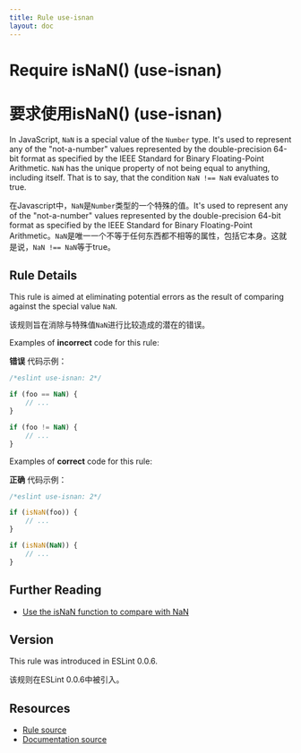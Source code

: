 ```yaml
---
title: Rule use-isnan
layout: doc
---
```

<!-- Note: No pull requests accepted for this file. See README.md in the root directory for details. -->

# Require isNaN() (use-isnan)

# 要求使用isNaN() (use-isnan)

In JavaScript, `NaN` is a special value of the `Number` type. It's used to represent any of the "not-a-number" values represented by the double-precision 64-bit format as specified by the IEEE Standard for Binary Floating-Point Arithmetic. `NaN` has the unique property of not being equal to anything, including itself. That is to say, that the condition `NaN !== NaN` evaluates to true.

在Javascript中，`NaN`是`Number`类型的一个特殊的值。It's used to represent any of the "not-a-number" values represented by the double-precision 64-bit format as specified by the IEEE Standard for Binary Floating-Point Arithmetic。`NaN`是唯一一个不等于任何东西都不相等的属性，包括它本身。这就是说，`NaN !== NaN`等于true。

## Rule Details

This rule is aimed at eliminating potential errors as the result of comparing against the special value `NaN`.

该规则旨在消除与特殊值`NaN`进行比较造成的潜在的错误。

Examples of **incorrect** code for this rule:

**错误** 代码示例：

```js
/*eslint use-isnan: 2*/

if (foo == NaN) {
    // ...
}

if (foo != NaN) {
    // ...
}
```

Examples of **correct** code for this rule:

**正确** 代码示例：

```js
/*eslint use-isnan: 2*/

if (isNaN(foo)) {
    // ...
}

if (isNaN(NaN)) {
    // ...
}
```

## Further Reading

* [Use the isNaN function to compare with NaN](http://jslinterrors.com/use-the-isnan-function-to-compare-with-nan/)

## Version

This rule was introduced in ESLint 0.0.6.

该规则在ESLint 0.0.6中被引入。

## Resources

* [Rule source](https://github.com/eslint/eslint/tree/master/lib/rules/use-isnan.js)
* [Documentation source](https://github.com/eslint/eslint/tree/master/docs/rules/use-isnan.md)
